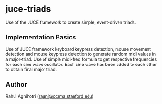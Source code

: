 juce-triads
=========

Use of the JUCE framework to create simple, event-driven triads.

Implementation Basics
---------

Use of JUCE framework keyboard keypress detection, mouse movement detection and mouse keypress detection to generate random midi values in a major-triad.
Use of simple midi-freq formula to get respective frequencies for each sine wave oscillator.
Each sine wave has been added to each other to obtain final major triad.

Author
-------

Rahul Agnihotri (ragni@ccrma.stanford.edu)
